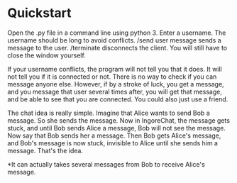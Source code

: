 # Quickstart

Open the .py file in a command line using python 3. Enter a username. The username should be long to avoid conflicts. /send user message sends a message to the user. /terminate disconnects the client. You will still have to close the window yourself.

If your username conflicts, the program will not tell you that it does. It will not tell you if it is connected or not. There is no way to check if you can message anyone else. However, if by a stroke of luck, you get a message, and you message that user several times after, you will get that message, and be able to see that you are connected. You could also just use a friend. 

The chat idea is really simple. Imagine that Alice wants to send Bob a message. So she sends the message. Now in IngoreChat, the message gets stuck, and until Bob sends Alice a message, Bob will not see the message. Now say that Bob sends her a message. Then Bob gets Alice's message, and Bob's message is now stuck, invisible to Alice until she sends him a message. That's the idea.

*It can actually takes several messages from Bob to receive Alice's message. 
